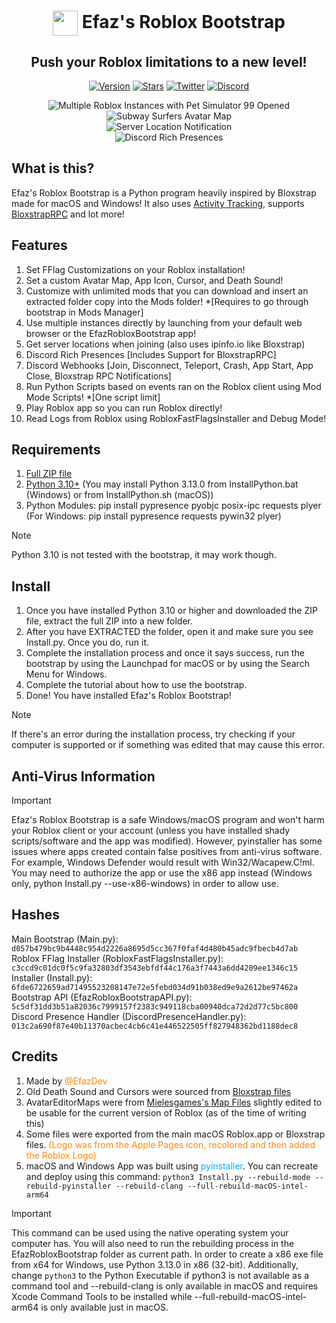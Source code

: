 <h1 align="center"><img align="center" src="https://github.com/EfazDev/roblox-bootstrap/blob/main/BootstrapImages/AppIcon.png?raw=true" width="40" height="40"> Efaz's Roblox Bootstrap</h1>
<h2 align="center">Push your Roblox limitations to a new level!</h2>
<p align="center">
    <a href="https://github.com/EfazDev/roblox-bootstrap/releases/latest"><img src="https://img.shields.io/github/v/release/EfazDev/roblox-bootstrap?color=7a39fb" alt="Version"></a>
    <a href="https://github.com/EfazDev/roblox-bootstrap"><img src="https://img.shields.io/github/stars/EfazDev/roblox-bootstrap?style=plastic&label=%E2%AD%90%20Stars&color=ffff00" alt="Stars"></a>    
    <a href="https://twitter.efaz.dev"><img src="https://img.shields.io/twitter/follow/EfazDev?style=social&labelColor=00ffff&color=00ffff" alt="Twitter"></a>
    <a href="https://discord.efaz.dev"><img src="https://img.shields.io/discord/1099350065560166543?logo=discord&logoColor=white&label=discord&color=4d3dff" alt="Discord"></a>    
</p>
<p align="center">
    <img align="center" src="https://github.com/EfazDev/roblox-bootstrap/blob/main/BootstrapImages/MultipleInstances.png?raw=true" alt="Multiple Roblox Instances with Pet Simulator 99 Opened">
    <br>
    <img align="center" src="https://github.com/EfazDev/roblox-bootstrap/blob/main/BootstrapImages/AvatarEditor.png?raw=true" alt="Subway Surfers Avatar Map">
    <br>
    <img align="center" src="https://github.com/EfazDev/roblox-bootstrap/blob/main/BootstrapImages/ServerLocations.png?raw=true" alt="Server Location Notification">
    <br>
    <img align="center" src="https://github.com/EfazDev/roblox-bootstrap/blob/main/BootstrapImages/DiscordPresences.png?raw=true" alt="Discord Rich Presences">
</p>

## What is this?
Efaz's Roblox Bootstrap is a Python program heavily inspired by Bloxstrap made for macOS and Windows! It also uses [Activity Tracking](https://github.com/pizzaboxer/bloxstrap/wiki/What-is-activity-tracking%3F), supports [BloxstrapRPC](https://github.com/pizzaboxer/bloxstrap/wiki/Integrating-Bloxstrap-functionality-into-your-game) and lot more!

## Features
1. Set FFlag Customizations on your Roblox installation!
2. Set a custom Avatar Map, App Icon, Cursor, and Death Sound!
3. Customize with unlimited mods that you can download and insert an extracted folder copy into the Mods folder! *[Requires to go through bootstrap in Mods Manager]
4. Use multiple instances directly by launching from your default web browser or the EfazRobloxBootstrap app!
5. Get server locations when joining (also uses ipinfo.io like Bloxstrap)
6. Discord Rich Presences [Includes Support for BloxstrapRPC]
7. Discord Webhooks [Join, Disconnect, Teleport, Crash, App Start, App Close, Bloxstrap RPC Notifications]
8. Run Python Scripts based on events ran on the Roblox client using Mod Mode Scripts! *[One script limit]
9. Play Roblox app so you can run Roblox directly!
10. Read Logs from Roblox using RobloxFastFlagsInstaller and Debug Mode!

## Requirements
1. [Full ZIP file](https://github.com/EfazDev/roblox-bootstrap/archive/refs/heads/main.zip)
2. [Python 3.10+](https://www.python.org/downloads/) (You may install Python 3.13.0 from InstallPython.bat (Windows) or from InstallPython.sh (macOS))
3. Python Modules: pip install pypresence pyobjc posix-ipc requests plyer (For Windows: pip install pypresence requests pywin32 plyer)
> [!NOTE]
> Python 3.10 is not tested with the bootstrap, it may work though.

## Install
1. Once you have installed Python 3.10 or higher and downloaded the ZIP file, extract the full ZIP into a new folder.
2. After you have EXTRACTED the folder, open it and make sure you see Install.py. Once you do, run it.
2. Complete the installation process and once it says success, run the bootstrap by using the Launchpad for macOS or by using the Search Menu for Windows.
3. Complete the tutorial about how to use the bootstrap.
4. Done! You have installed Efaz's Roblox Bootstrap!
> [!NOTE]
> If there's an error during the installation process, try checking if your computer is supported or if something was edited that may cause this error.

## Anti-Virus Information
> [!IMPORTANT]
> Efaz's Roblox Bootstrap is a safe Windows/macOS program and won't harm your Roblox client or your account (unless you have installed shady scripts/software and the app was modified). However, pyinstaller has some issues where apps created contain false positives from anti-virus software. For example, Windows Defender would result with Win32/Wacapew.C!ml. You may need to authorize the app or use the x86 app instead (Windows only, python Install.py --use-x86-windows) in order to allow use.

## Hashes
Main Bootstrap (Main.py): `d057b479bc9b4448c954d2226a8695d5cc367f0faf4d480b45adc9fbecb4d7ab`<br>
Roblox FFlag Installer (RobloxFastFlagsInstaller.py): `c3ccd9c01dc0f5c9fa32803df3543ebfdf44c176a3f7443a6dd4209ee1346c15`<br>
Installer (Install.py): `6fde6722659ad71495523208147e72e5febd034d91b038ed9e9a2612be97462a`<br>
Bootstrap API (EfazRobloxBootstrapAPI.py): `5c5df31dd3b51a82036c7999157f2383c949118cba00940dca72d2d77c5bc800`<br>
Discord Presence Handler (DiscordPresenceHandler.py): `013c2a690f87e40b11370acbec4cb6c41e446522505ff827948362bd1188dec8`<br>

## Credits
1. Made by <span style="color:#FF8700">@EfazDev</span>
2. Old Death Sound and Cursors were sourced from <span style="color:#FF5FFF">[Bloxstrap files](https://github.com/pizzaboxer/bloxstrap)</span>
3. AvatarEditorMaps were from <span style="color:#FF00FF">[Mielesgames's Map Files](https://github.com/Mielesgames/RobloxAvatarEditorMaps)</span> slightly edited to be usable for the current version of Roblox (as of the time of writing this)
4. Some files were exported from the main macOS Roblox.app or Bloxstrap files. <span style="color:#FF8700">(Logo was from the Apple Pages icon, recolored and then added the Roblox Logo)</span>
5. macOS and Windows App was built using <span style="color:#00AFFF">pyinstaller</span>. You can recreate and deploy using this command: `python3 Install.py --rebuild-mode --rebuild-pyinstaller --rebuild-clang --full-rebuild-macOS-intel-arm64`
> [!IMPORTANT]
> This command can be used using the native operating system your computer has. You will also need to run the rebuilding process in the EfazRobloxBootstrap folder as current path. In order to create a x86 exe file from x64 for Windows, use Python 3.13.0 in x86 (32-bit). Additionally, change `python3` to the Python Executable if python3 is not available as a command tool and --rebuild-clang is only available in macOS and requires Xcode Command Tools to be installed while --full-rebuild-macOS-intel-arm64 is only available just in macOS.